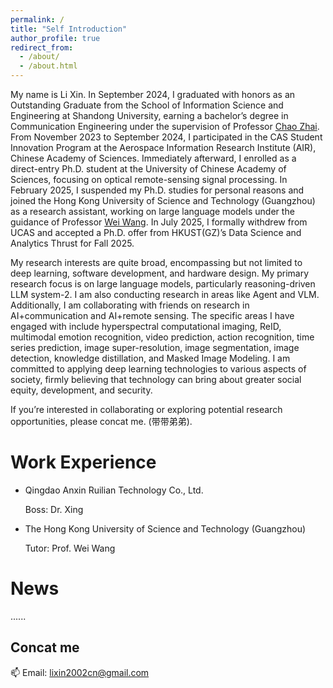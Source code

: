 ```yaml
---
permalink: /
title: "Self Introduction"
author_profile: true
redirect_from: 
  - /about/
  - /about.html
---
```


My name is Li Xin. In September 2024, I graduated with honors as an Outstanding Graduate from the School of Information Science and Engineering at Shandong University, earning a bachelor’s degree in Communication Engineering under the supervision of Professor [Chao Zhai](https://scholar.google.com/citations?hl=zh-CN&user=wdj8YpwAAAAJ). From November 2023 to September 2024, I participated in the CAS Student Innovation Program at the Aerospace Information Research Institute (AIR), Chinese Academy of Sciences. Immediately afterward, I enrolled as a direct-entry Ph.D. student at the University of Chinese Academy of Sciences, focusing on optical remote-sensing signal processing. In February 2025, I suspended my Ph.D. studies for personal reasons and joined the Hong Kong University of Science and Technology (Guangzhou) as a research assistant, working on large language models under the guidance of Professor [Wei Wang](https://scholar.google.com/citations?user=wLtu3FYAAAAJ). In July 2025, I formally withdrew from UCAS and accepted a Ph.D. offer from HKUST(GZ)’s Data Science and Analytics Thrust for Fall 2025.


My research interests are quite broad, encompassing but not limited to deep learning, software development, and hardware design. My primary research focus is on large language models, particularly reasoning-driven LLM system-2. I am also conducting research in areas like Agent and VLM. Additionally, I am collaborating with friends on research in AI+communication and AI+remote sensing. The specific areas I have engaged with include hyperspectral computational imaging, ReID, multimodal emotion recognition, video prediction, action recognition, time series prediction, image super-resolution, image segmentation, image detection, knowledge distillation, and Masked Image Modeling. I am committed to applying deep learning technologies to various aspects of society, firmly believing that technology can bring about greater social equity, development, and security.

If you’re interested in collaborating or exploring potential research opportunities, please concat me. (带带弟弟).



Work Experience
======
  * Qingdao Anxin Ruilian Technology Co., Ltd.
    
    Boss:  Dr. Xing
  * The Hong Kong University of Science and Technology (Guangzhou)
    
    Tutor: Prof. Wei Wang


News
======
......

Concat me
------
📫 Email: lixin2002cn@gmail.com

